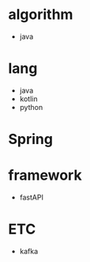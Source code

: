 # algorithm
- java

# lang
- java
- kotlin
- python

# Spring

# framework
- fastAPI

# ETC
- kafka
